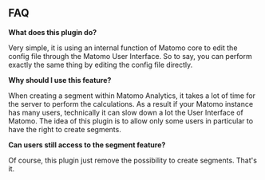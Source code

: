 ## FAQ

__What does this plugin do?__

Very simple, it is using an internal function of Matomo core to edit the config file through the Matomo User Interface. So to say, you can perform exactly the same thing by editing the config file directly.

__Why should I use this feature?__

When creating a segment within Matomo Analytics, it takes a lot of time for the server to perform the calculations. As a result if your Matomo instance has many users, technically it can slow down a lot the User Interface of Matomo. The idea of this plugin is to allow only some users in particular to have the right to create segments.

__Can users still access to the segment feature?__

Of course, this plugin just remove the possibility to create segments. That's it.
